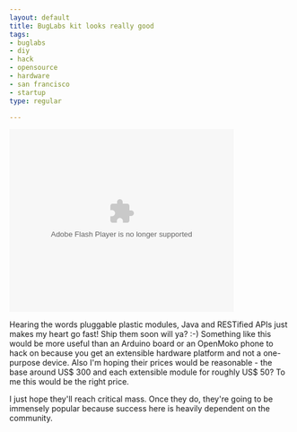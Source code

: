 ```yaml
--- 
layout: default
title: BugLabs kit looks really good
tags: 
- buglabs
- diy
- hack
- opensource
- hardware
- san francisco
- startup
type: regular

---
```

<p><embed style="width:400px; height:326px;" id="VideoPlayback" type="application/x-shockwave-flash" src="http://video.google.com/googleplayer.swf?docId=-1932063822649530376&hl=en" flashvars=""> </embed></p>

<p>Hearing the words pluggable plastic modules, Java and RESTified APIs just makes my heart go fast! Ship them soon will ya? :-) Something like this would be more useful than an Arduino board or an OpenMoko phone to hack on because you get an extensible hardware platform and not a one-purpose device. Also I'm hoping their prices would be reasonable - the base around US$ 300 and each extensible module for roughly US$ 50? To me this would be the right price.</p>

<p>I just hope they'll reach critical mass. Once they do, they're going to be immensely popular because success here is heavily dependent on the community.</p>
